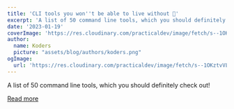 ```yaml
---
title: 'CLI tools you won''t be able to live without 🔧'
excerpt: 'A list of 50 command line tools, which you should definitely check out!'
date: '2023-01-19'
coverImage: 'https://res.cloudinary.com/practicaldev/image/fetch/s--1OKztvVL--/c_imagga_scale,f_auto,fl_progressive,h_420,q_auto,w_1000/https://i.ibb.co/F4THZ2T/cli-tools-banner.png'
author:
  name: Koders
  picture: "assets/blog/authors/koders.png"
ogImage:
  url: 'https://res.cloudinary.com/practicaldev/image/fetch/s--1OKztvVL--/c_imagga_scale,f_auto,fl_progressive,h_420,q_auto,w_1000/https://i.ibb.co/F4THZ2T/cli-tools-banner.png'
---
```


A list of 50 command line tools, which you should definitely check out!

[Read more](https://dev.to/lissy93/cli-tools-you-cant-live-without-57f6)
